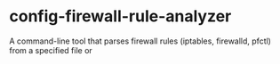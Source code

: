 # config-firewall-rule-analyzer
A command-line tool that parses firewall rules (iptables, firewalld, pfctl) from a specified file or
